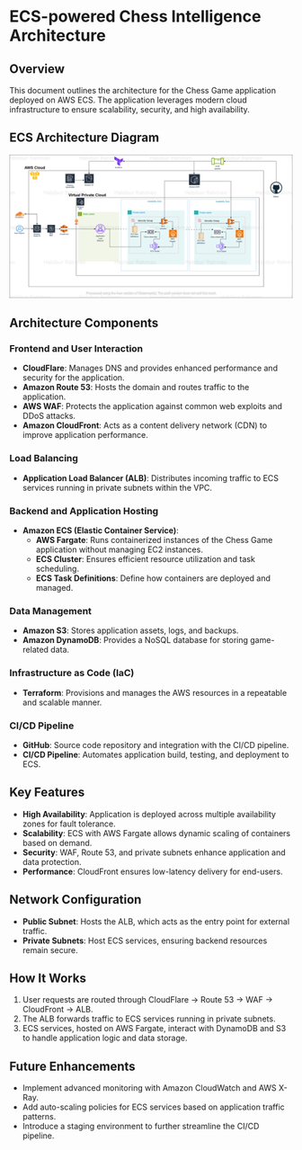 # ECS-powered Chess Intelligence Architecture

## Overview
This document outlines the architecture for the Chess Game application deployed on AWS ECS. The application leverages modern cloud infrastructure to ensure scalability, security, and high availability.

## ECS Architecture Diagram
![alt.text](./ECS-architecture-diagram.png)


## Architecture Components

### Frontend and User Interaction
- **CloudFlare**: Manages DNS and provides enhanced performance and security for the application.
- **Amazon Route 53**: Hosts the domain and routes traffic to the application.
- **AWS WAF**: Protects the application against common web exploits and DDoS attacks.
- **Amazon CloudFront**: Acts as a content delivery network (CDN) to improve application performance.

### Load Balancing
- **Application Load Balancer (ALB)**: Distributes incoming traffic to ECS services running in private subnets within the VPC.

### Backend and Application Hosting
- **Amazon ECS (Elastic Container Service)**:
    - **AWS Fargate**: Runs containerized instances of the Chess Game application without managing EC2 instances.
    - **ECS Cluster**: Ensures efficient resource utilization and task scheduling.
    - **ECS Task Definitions**: Define how containers are deployed and managed.

### Data Management
- **Amazon S3**: Stores application assets, logs, and backups.
- **Amazon DynamoDB**: Provides a NoSQL database for storing game-related data.

### Infrastructure as Code (IaC)
- **Terraform**: Provisions and manages the AWS resources in a repeatable and scalable manner.

### CI/CD Pipeline
- **GitHub**: Source code repository and integration with the CI/CD pipeline.
- **CI/CD Pipeline**: Automates application build, testing, and deployment to ECS.

## Key Features
- **High Availability**: Application is deployed across multiple availability zones for fault tolerance.
- **Scalability**: ECS with AWS Fargate allows dynamic scaling of containers based on demand.
- **Security**: WAF, Route 53, and private subnets enhance application and data protection.
- **Performance**: CloudFront ensures low-latency delivery for end-users.

## Network Configuration
- **Public Subnet**: Hosts the ALB, which acts as the entry point for external traffic.
- **Private Subnets**: Host ECS services, ensuring backend resources remain secure.

## How It Works
1. User requests are routed through CloudFlare → Route 53 → WAF → CloudFront → ALB.
2. The ALB forwards traffic to ECS services running in private subnets.
3. ECS services, hosted on AWS Fargate, interact with DynamoDB and S3 to handle application logic and data storage.

## Future Enhancements
- Implement advanced monitoring with Amazon CloudWatch and AWS X-Ray.
- Add auto-scaling policies for ECS services based on application traffic patterns.
- Introduce a staging environment to further streamline the CI/CD pipeline.